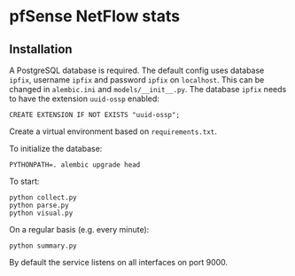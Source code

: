 # pfSense NetFlow stats

## Installation

A PostgreSQL database is required. The default config uses database `ipfix`, username `ipfix` and password `ipfix` on `localhost`. This can be changed in `alembic.ini` and `models/__init__.py`. The database `ipfix` needs to have the extension `uuid-ossp` enabled:
```postgresql
CREATE EXTENSION IF NOT EXISTS "uuid-ossp";
``` 

Create a virtual environment based on `requirements.txt`.

To initialize the database:
```shell script
PYTHONPATH=. alembic upgrade head
```

To start:
```shell script
python collect.py
python parse.py
python visual.py
```

On a regular basis (e.g. every minute):
```shell script
python summary.py
```

By default the service listens on all interfaces on port 9000.
 
